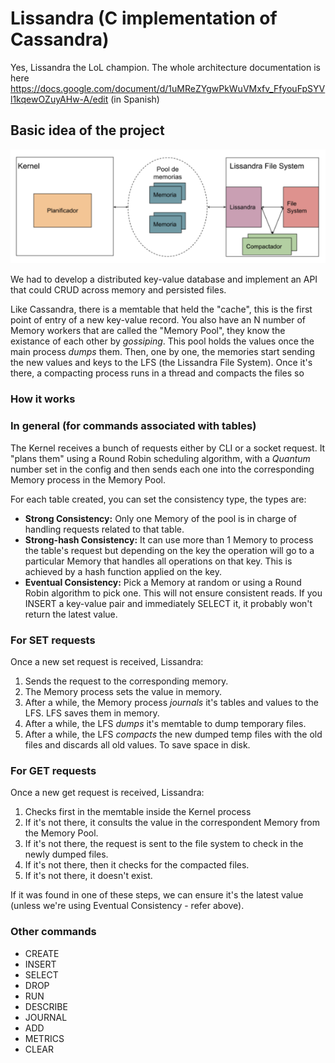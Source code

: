 # Lissandra (C implementation of Cassandra)
Yes, Lissandra the LoL champion. The whole architecture documentation is here https://docs.google.com/document/d/1uMReZYgwPkWuVMxfv_FfyouFpSYVl1kqewOZuyAHw-A/edit (in Spanish)

## Basic idea of the project

![](/architecture.png "Architecture")

We had to develop a distributed key-value database and implement an API that could CRUD across memory and persisted files.

Like Cassandra, there is a memtable that held the "cache", this is the first point of entry of a new key-value record. You also have an N number of Memory workers that are called the "Memory Pool", they know the existance of each other by _gossiping_. This pool holds the values once the main process _dumps_ them. Then, one by one, the memories start sending the new values and keys to the LFS (the Lissandra File System). Once it's there, a compacting process runs in a thread and compacts the files so 

### How it works
### In general (for commands associated with tables)
The Kernel receives a bunch of requests either by CLI or a socket request. It "plans them" using a Round Robin scheduling algorithm, with a _Quantum_ number set in the config and then sends each one into the corresponding Memory process in the Memory Pool.

For each table created, you can set the consistency type, the types are:
- **Strong Consistency:** Only one Memory of the pool is in charge of handling requests related to that table.
- **Strong-hash Consistency:** It can use more than 1 Memory to process the table's request but depending on the key the operation will go to a particular Memory that handles all operations on that key. This is achieved by a hash function applied on the key.
- **Eventual Consistency:** Pick a Memory at random or using a Round Robin algorithm to pick one. This will not ensure consistent reads. If you INSERT a key-value pair and immediately SELECT it, it probably won't return the latest value.

### For SET requests
Once a new set request is received, Lissandra:
1. Sends the request to the corresponding memory.
2. The Memory process sets the value in memory.
3. After a while, the Memory process _journals_ it's tables and values to the LFS. LFS saves them in memory.
4. After a while, the LFS _dumps_ it's memtable to dump temporary files.
5. After a while, the LFS _compacts_ the new dumped temp files with the old files and discards all old values. To save space in disk.


### For GET requests
Once a new get request is received, Lissandra:
1. Checks first in the memtable inside the Kernel process
2. If it's not there, it consults the value in the correspondent Memory from the Memory Pool.
3. If it's not there, the request is sent to the file system to check in the newly dumped files.
4. If it's not there, then it checks for the compacted files.
5. If it's not there, it doesn't exist.

If it was found in one of these steps, we can ensure it's the latest value (unless we're using Eventual Consistency - refer above).

### Other commands
- CREATE
- INSERT
- SELECT
- DROP
- RUN
- DESCRIBE
- JOURNAL
- ADD
- METRICS
- CLEAR
